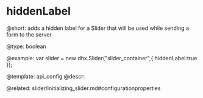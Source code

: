 hiddenLabel
=============

@short: 
adds a hidden label for a Slider that will be used while sending a form to the server




@type: boolean

@example: 
var slider = new dhx.Slider("slider_container",{
    hiddenLabel:true
});


@template:	api_config
@descr: 


@related: slider/initializing_slider.md#configurationproperties
